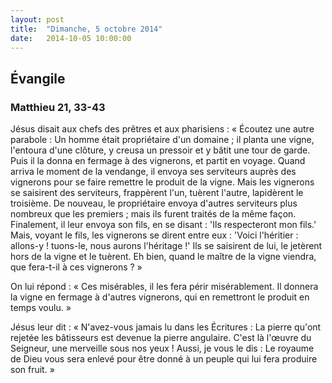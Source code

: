 ```yaml
---
layout: post
title:  "Dimanche, 5 octobre 2014"
date:   2014-10-05 10:00:00
---
```

## Évangile

### Matthieu 21, 33-43

Jésus disait aux chefs des prêtres et aux pharisiens : « Écoutez une autre parabole : Un homme était propriétaire d'un domaine ; il planta une vigne, l'entoura d'une clôture, y creusa un pressoir et y bâtit une tour de garde. Puis il la donna en fermage à des vignerons, et partit en voyage. Quand arriva le moment de la vendange, il envoya ses serviteurs auprès des vignerons pour se faire remettre le produit de la vigne. Mais les vignerons se saisirent des serviteurs, frappèrent l'un, tuèrent l'autre, lapidèrent le troisième. De nouveau, le propriétaire envoya d'autres serviteurs plus nombreux que les premiers ; mais ils furent traités de la même façon. Finalement, il leur envoya son fils, en se disant : 'Ils respecteront mon fils.' Mais, voyant le fils, les vignerons se dirent entre eux : 'Voici l'héritier : allons-y ! tuons-le, nous aurons l'héritage !' Ils se saisirent de lui, le jetèrent hors de la vigne et le tuèrent. Eh bien, quand le maître de la vigne viendra, que fera-t-il à ces vignerons ? »

On lui répond : « Ces misérables, il les fera périr misérablement. Il donnera la vigne en fermage à d'autres vignerons, qui en remettront le produit en temps voulu. »

Jésus leur dit : « N'avez-vous jamais lu dans les Écritures : La pierre qu'ont rejetée les bâtisseurs est devenue la pierre angulaire. C'est là l'œuvre du Seigneur, une merveille sous nos yeux ! Aussi, je vous le dis : Le royaume de Dieu vous sera enlevé pour être donné à un peuple qui lui fera produire son fruit. »
